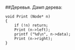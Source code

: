 ##Деревья.
Дамп дерева:
~~~
void Print (Node* n)
{
	if (!n) return;
	Print (n->left);
	printf ("%d\n", n->data);
	Print (n->right);
} 
~~~
